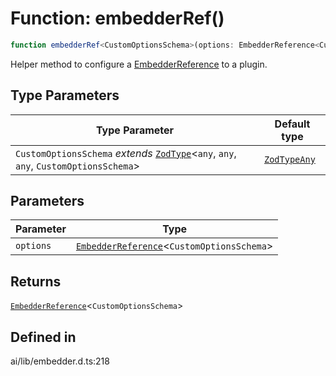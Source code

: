 # Function: embedderRef()

```ts
function embedderRef<CustomOptionsSchema>(options: EmbedderReference<CustomOptionsSchema>): EmbedderReference<CustomOptionsSchema>
```

Helper method to configure a [EmbedderReference](../interfaces/EmbedderReference.md) to a plugin.

## Type Parameters

| Type Parameter | Default type |
| ------ | ------ |
| `CustomOptionsSchema` *extends* [`ZodType`](../namespaces/z/classes/ZodType.md)\<`any`, `any`, `any`, `CustomOptionsSchema`\> | [`ZodTypeAny`](../namespaces/z/type-aliases/ZodTypeAny.md) |

## Parameters

| Parameter | Type |
| ------ | ------ |
| `options` | [`EmbedderReference`](../interfaces/EmbedderReference.md)\<`CustomOptionsSchema`\> |

## Returns

[`EmbedderReference`](../interfaces/EmbedderReference.md)\<`CustomOptionsSchema`\>

## Defined in

ai/lib/embedder.d.ts:218
